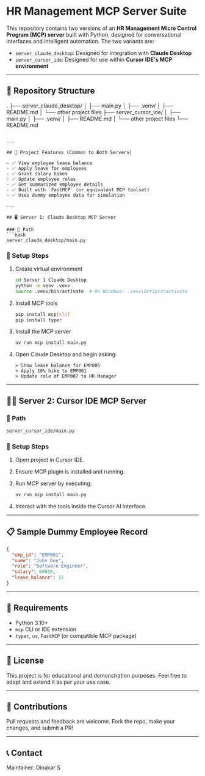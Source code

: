 # HR Management MCP Server Suite

This repository contains two versions of an **HR Management Micro Control Program (MCP) server** built with Python, designed for conversational interfaces and intelligent automation. The two variants are:

- `server_claude_desktop`: Designed for integration with **Claude Desktop**
- `server_cursor_ide`: Designed for use within **Cursor IDE's MCP environment**

---

## 📁 Repository Structure

.
├── server\_claude\_desktop/
│   ├── main.py
│   ├── .venv/
│   ├── README.md
│   └── other project files
├── server\_cursor\_ide/
│   ├── main.py
│   ├── .venv/
│   ├── README.md
│   └── other project files
└── README.md

````

---

## 🧠 Project Features (Common to Both Servers)

- ✅ View employee leave balance
- ✅ Apply leave for employees
- ✅ Grant salary hikes
- ✅ Update employee roles
- ✅ Get summarized employee details
- ✅ Built with `FastMCP` (or equivalent MCP toolset)
- ✅ Uses dummy employee data for simulation

---

## 🖥️ Server 1: Claude Desktop MCP Server

### 📍 Path
```bash
server_claude_desktop/main.py
````

### 🔧 Setup Steps

1. Create virtual environment

   ```bash
   cd Server 1 Cluade Desktop
   python -m venv .venv
   source .venv/bin/activate  # On Windows: .venv\Scripts\activate
   ```

2. Install MCP tools

   ```bash
   pip install mcp[cli]
   pip install typer
   ```

3. Install the MCP server

   ```bash
   uv run mcp install main.py
   ```

4. Open Claude Desktop and begin asking:

   ```
   > Show leave balance for EMP005
   > Apply 10% hike to EMP001
   > Update role of EMP007 to HR Manager
   ```

---

## 🧑‍💻 Server 2: Cursor IDE MCP Server

### 📍 Path

```bash
server_cursor_ide/main.py
```

### 🔧 Setup Steps

1. Open project in Cursor IDE.
2. Ensure MCP plugin is installed and running.
3. Run MCP server by executing:

   ```bash
   uv run mcp install main.py
   ```
4. Interact with the tools inside the Cursor AI interface.

---

## 📋 Sample Dummy Employee Record

```json
{
  "emp_id": "EMP001",
  "name": "John Doe",
  "role": "Software Engineer",
  "salary": 60000,
  "leave_balance": 15
}
```

---

## 📎 Requirements

* Python 3.10+
* `mcp` CLI or IDE extension
* `typer`, `uv`, `FastMCP` (or compatible MCP package)

---

## 📌 License

This project is for educational and demonstration purposes. Feel free to adapt and extend it as per your use case.

---

## 🤝 Contributions

Pull requests and feedback are welcome. Fork the repo, make your changes, and submit a PR!

---

## 📞 Contact

Maintainer: Dinakar S

